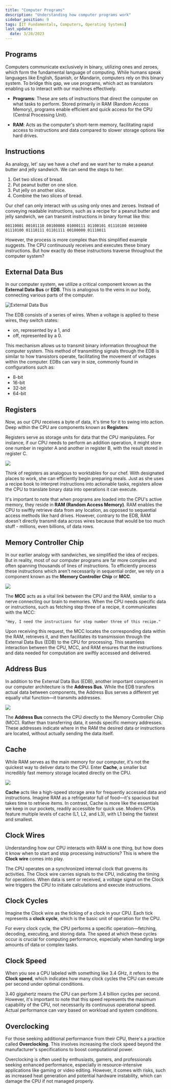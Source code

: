 ```yaml
---
title: "Computer Programs"
description: "Understanding how computer programs work"
sidebar_position: 9
tags: [IT Fundamentals, Computers, Operating Systems]
last_update:
  date: 3/28/2023
---
```



## Programs 

Computers communicate exclusively in binary, utilizing ones and zeroes, which form the fundamental language of computing. While humans speak languages like English, Spanish, or Mandarin, computers rely on this binary system. To bridge this gap, we use programs, which act as translators enabling us to interact with our machines effectively.

- **Programs**: These are sets of instructions that direct the computer on what tasks to perform. Stored primarily in RAM (Random Access Memory), programs enable efficient and quick access for the CPU (Central Processing Unit).

- **RAM**: Acts as the computer's short-term memory, facilitating rapid access to instructions and data compared to slower storage options like hard drives. 

## Instructions 

As analogy, let' say we have a chef and we want her to make a peanut butter and jelly sandwich. We can send the steps to her:

1. Get two slices of bread. 
2. Put peanut butter on one slice. 
3. Put jelly on another slice. 
4. Combine the two slices of bread. 

Our chef can only interact with us using only ones and zeroes. Instead of conveying readable instructions, such as a recipe for a peanut butter and jelly sandwich, we can transmit instructions in binary format like this:

```
00110001 00101110 00100000 01000111 01100101 01110100 00100000 01110100 01110111 01101111 00100000 01110011 
```

However, the process is more complex than this simplified example suggests. The CPU continuously receives and executes these binary instructions. But how exactly do these instructions traverse throughout the computer system?

## External Data Bus 

In our computer system, we utilize a critical component known as the **External Data Bus** or **EDB**. This is analogous to the veins in our body, connecting various parts of the computer.

![External Data Bus](/img/docs/comphwedb.png)

The EDB consists of a series of wires. When a voltage is applied to these wires, they switch states: 

- on, represented by a 1, and 
- off, represented by a 0. 

This mechanism allows us to transmit binary information throughout the computer system. This method of transmitting signals through the EDB is similar to how transistors operate, facilitating the movement of voltages within the computer. EDBs can vary in size, commonly found in configurations such as:

- 8-bit
- 16-bit
- 32-bit
- 64-bit


## Registers

Now, as our CPU receives a byte of data, it's time for it to swing into action. Deep within the CPU are components known as **Registers**.

Registers serve as storage units for data that the CPU manipulates. For instance, if our CPU needs to perform an addition operation, it might store one number in register A and another in register B, with the result stored in register C.

![](/img/docs/compprogramsregisters.png)

Think of registers as analogous to worktables for our chef. With designated places to work, she can efficiently begin preparing meals. Just as she uses a recipe book to interpret instructions into actionable tasks, registers allow the CPU to translate binary data into operations it can execute.

It's important to note that when programs are loaded into the CPU's active memory, they reside in **RAM (Random Access Memory)**. RAM enables the CPU to swiftly retrieve data from any location, as opposed to sequential access methods like hard drives. However, contrary to the EDB, RAM doesn't directly transmit data across wires because that would be too much stuff - millions, even billions, of data rows.

## Memory Controller Chip 

In our earlier analogy with sandwiches, we simplified the idea of recipes. But in reality, most of our computer programs are far more complex and often spanning thousands of lines of instructions. To efficiently process these instructions which aren't necessarily in sequential order, we rely on a component known as the **Memory Controller Chip** or **MCC**.

![](/img/docs/compprogrammcc3.png)

The **MCC** acts as a vital link between the CPU and the RAM, similar to a nerve connecting our brain to memories. When the CPU needs specific data or instructions, such as fetching step three of a recipe, it communicates with the MCC:

```
"Hey, I need the instructions for step number three of this recipe."
```

Upon receiving this request, the MCC locates the corresponding data within the RAM, retrieves it, and then facilitates its transmission through the External Data Bus (EDB) to the CPU for processing. This seamless interaction between the CPU, MCC, and RAM ensures that the instructions and data needed for computation are swiftly accessed and delivered.

## Address Bus 

In addition to the External Data Bus (EDB), another important component in our computer architecture is the **Address Bus**. While the EDB transfers actual data between components, the Address Bus serves a different yet equally vital function—it transmits addresses.

![](/img/docs/compprogramaddressbus.png)

The **Address Bus** connects the CPU directly to the Memory Controller Chip (MCC). Rather than transferring data, it sends specific memory addresses. These addresses indicate where in the RAM the desired data or instructions are located, without actually sending the data itself.



## Cache 

While RAM serves as the main memory for our computer, it's not the quickest way to deliver data to the CPU. Enter **Cache**, a smaller but incredibly fast memory storage located directly on the CPU.

![](/img/docs/compprogramaddrbus.png)


**Cache** acts like a high-speed storage area for frequently accessed data and instructions. Imagine RAM as a refrigerator full of food—it's spacious but takes time to retrieve items. In contrast, Cache is more like the essentials we keep in our pockets, readily accessible for quick use. Modern CPUs feature multiple levels of cache (L1, L2, and L3), with L1 being the fastest and smallest.


## Clock Wires

Understanding how our CPU interacts with RAM is one thing, but how does it know when to start and stop processing instructions? This is where the **Clock wire** comes into play.

The CPU operates on a synchronized internal clock that governs its activities. The Clock wire carries signals to the CPU, indicating the timing for operations. When data is sent or received, a voltage signal on the Clock wire triggers the CPU to initiate calculations and execute instructions. 

## Clock Cycles 

Imagine the Clock wire as the ticking of a clock in your CPU. Each tick represents a **clock cycle**, which is the basic unit of operation for the CPU.

For every clock cycle, the CPU performs a specific operation—fetching, decoding, executing, and storing data. The speed at which these cycles occur is crucial for computing performance, especially when handling large amounts of data or complex tasks.

  [](/img/docs/rsflipflopholdone.png)


## Clock Speed 

When you see a CPU labeled with something like 3.4 GHz, it refers to the **Clock speed**, which indicates how many clock cycles the CPU can execute per second under optimal conditions.

[](/img/docs/1850-front.small.jpg)

3.40 gigahertz means the CPU can perform 3.4 billion cycles per second. However, it's important to note that this speed represents the maximum capability of the CPU, not necessarily its continuous operational speed. Actual performance can vary based on workload and system conditions.

## Overclocking

For those seeking additional performance from their CPU, there's a practice called **Overclocking**. This involves increasing the clock speed beyond the manufacturer's specifications to boost computational power.

Overclocking is often used by enthusiasts, gamers, and professionals seeking enhanced performance, especially in resource-intensive applications like gaming or video editing. However, it comes with risks, such as increased heat generation and potential hardware instability, which can damage the CPU if not managed properly.
